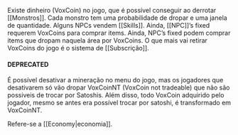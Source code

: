 Existe dinheiro (VoxCoin) no jogo, que é possível conseguir ao derrotar [[Monstros]]. Cada monstro tem uma probabilidade de dropar e uma janela de quantidade. Alguns NPCs vendem [[Skills]]. Ainda, [[NPC]]’s fixed requerem VoxCoins para comprar items. Ainda, NPC’s fixed podem comprar items que dropam naquela área por VoxCoins. O que mais vai retirar VoxCoins do jogo é o sistema de [[Subscrição]]. 

#### DEPRECATED
É possível desativar a mineração no menu do jogo, mas os jogadores que desativarem só vão dropar VoxCoinNT (VoxCoin not tradeable) que não são possiveis de trocar por Satoshis. Além disso, todo VoxCoin adquirido pelo jogador, mesmo se antes era possível trocar por satoshi,  é transformado em VoxCoinNT.

Refere-se a [[Economy|economia]].